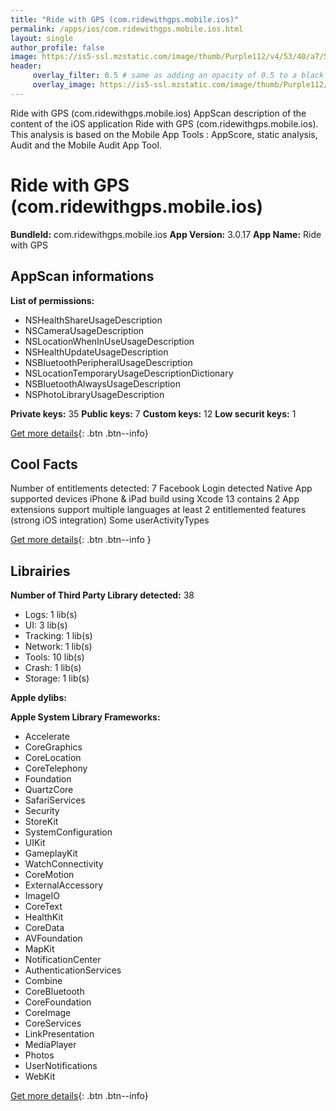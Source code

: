 ```yaml
---
title: "Ride with GPS (com.ridewithgps.mobile.ios)"
permalink: /apps/ios/com.ridewithgps.mobile.ios.html
layout: single
author_profile: false
image: https://is5-ssl.mzstatic.com/image/thumb/Purple112/v4/53/40/a7/5340a765-7212-a958-857e-a9e766e54ad1/AppIcon-0-1x_U007emarketing-0-7-0-85-220.png/512x512bb.jpg
header: 
     overlay_filter: 0.5 # same as adding an opacity of 0.5 to a black background
     overlay_image: https://is5-ssl.mzstatic.com/image/thumb/Purple112/v4/53/40/a7/5340a765-7212-a958-857e-a9e766e54ad1/AppIcon-0-1x_U007emarketing-0-7-0-85-220.png/512x512bb.jpg
---
```

Ride with GPS (com.ridewithgps.mobile.ios) AppScan description of the content of the iOS application Ride with GPS (com.ridewithgps.mobile.ios). This analysis is based on the Mobile App Tools : AppScore, static analysis, Audit and the Mobile Audit App Tool.

# Ride with GPS (com.ridewithgps.mobile.ios)

**BundleId:** com.ridewithgps.mobile.ios
**App Version:** 3.0.17
**App Name:** Ride with GPS


## AppScan informations 

**List of permissions:** 
- NSHealthShareUsageDescription
- NSCameraUsageDescription
- NSLocationWhenInUseUsageDescription
- NSHealthUpdateUsageDescription
- NSBluetoothPeripheralUsageDescription
- NSLocationTemporaryUsageDescriptionDictionary
- NSBluetoothAlwaysUsageDescription
- NSPhotoLibraryUsageDescription
  
  
**Private keys:** 35
**Public keys:** 7
**Custom keys:** 12
**Low securit keys:** 1
  
[Get more details](/pricing.html){: .btn .btn--info}

## Cool Facts

Number of entitlements detected: 7
Facebook Login detected
Native App
supported devices iPhone & iPad
build using Xcode 13
contains 2 App extensions
support multiple languages
at least 2 entitlemented features (strong iOS integration)
Some userActivityTypes
  
[Get more details](/pricing.html){: .btn .btn--info }

## Librairies 
**Number of Third Party Library detected:** 38
- Logs: 1 lib(s)
- UI: 3 lib(s)
- Tracking: 1 lib(s)
- Network: 1 lib(s)
- Tools: 10 lib(s)
- Crash: 1 lib(s)
- Storage: 1 lib(s)


**Apple dylibs:**


**Apple System Library Frameworks:**
- Accelerate
- CoreGraphics
- CoreLocation
- CoreTelephony
- Foundation
- QuartzCore
- SafariServices
- Security
- StoreKit
- SystemConfiguration
- UIKit
- GameplayKit
- WatchConnectivity
- CoreMotion
- ExternalAccessory
- ImageIO
- CoreText
- HealthKit
- CoreData
- AVFoundation
- MapKit
- NotificationCenter
- AuthenticationServices
- Combine
- CoreBluetooth
- CoreFoundation
- CoreImage
- CoreServices
- LinkPresentation
- MediaPlayer
- Photos
- UserNotifications
- WebKit


  
[Get more details](/pricing.html){: .btn .btn--info}

